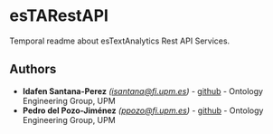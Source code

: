 # esTARestAPI

Temporal readme about esTextAnalytics Rest API Services.

## Authors

* **Idafen Santana-Perez**	*(isantana@fi.upm.es)* - [github](https://github.com/idafensp) - Ontology Engineering Group, UPM
* **Pedro del Pozo-Jiménez**	*(ppozo@fi.upm.es)* - [github](https://github.com/Pedrodpj92) - Ontology Engineering Group, UPM


